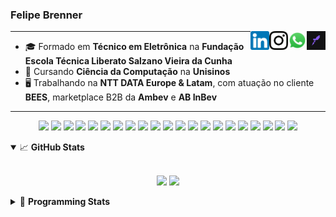 <h3>Felipe Brenner</h3>

<a href="https://app.rocketseat.com.br/me/felipebrenner" target="_blank" rel="nofollow"><img align="right" width="30rem" src="./assets/rocketseat-black.png" alt="Rocketseat: @felipebrenner"/></a>
<a href="https://api.whatsapp.com/send?phone=5551995585968" target="_blank" rel="nofollow"><img align="right" width="30rem" src="./assets/whatsapp.png" alt="Whatsapp: +55 51995585968"/></a>
<a href="https://www.instagram.com/felipeobrenner/" target="_blank" rel="nofollow"><img align="right" width="30rem" src="./assets/instagram.png" alt="Instagram: @felipeobrenner"/></a>
<a href="https://www.linkedin.com/in/felipe-de-oliveira-brenner/" target="_blank" rel="nofollow"><img align="right" width="30rem" src="./assets/linkedin.png" alt="LinkedIn: @felipe-de-oliveira-brenner"/></a>

---

- 🎓 Formado em **Técnico em Eletrônica** na **Fundação Escola Técnica Liberato Salzano Vieira da Cunha**
- 📓 Cursando **Ciência da Computação** na **Unisinos**
- 🖥️ Trabalhando na **NTT DATA Europe & Latam**, com atuação no cliente **BEES**, marketplace B2B da **Ambev** e **AB InBev**

---

<p align='center'>
  <img width="35rem" src="https://cdn.jsdelivr.net/gh/devicons/devicon/icons/react/react-original.svg" />
  <img width="35rem" src="https://cdn.jsdelivr.net/gh/devicons/devicon/icons/nextjs/nextjs-line.svg" />
  <img width="35rem" src="https://cdn.jsdelivr.net/gh/devicons/devicon/icons/javascript/javascript-plain.svg" />
  <img width="35rem" src="https://cdn.jsdelivr.net/gh/devicons/devicon/icons/typescript/typescript-plain.svg" />
  <img width="35rem" src="https://cdn.jsdelivr.net/gh/devicons/devicon/icons/jest/jest-plain.svg" />
  <img width="35rem" src="https://cdn.jsdelivr.net/gh/devicons/devicon/icons/redux/redux-original.svg" />
  <img width="35rem" src="https://cdn.jsdelivr.net/gh/devicons/devicon/icons/storybook/storybook-original.svg" />
  <img width="35rem" src="https://cdn.jsdelivr.net/gh/devicons/devicon/icons/sass/sass-original.svg" />
  <img width="35rem" src="https://cdn.jsdelivr.net/gh/devicons/devicon/icons/materialui/materialui-plain.svg" />
  <img width="35rem" src="https://cdn.jsdelivr.net/gh/devicons/devicon/icons/css3/css3-plain.svg" />
  <img width="35rem" src="https://cdn.jsdelivr.net/gh/devicons/devicon/icons/html5/html5-plain.svg" />
  <img width="35rem" src="https://cdn.jsdelivr.net/gh/devicons/devicon/icons/docker/docker-plain.svg" />
  <img width="35rem" src="https://cdn.jsdelivr.net/gh/devicons/devicon/icons/azure/azure-original.svg" />
  <img width="35rem" src="https://cdn.jsdelivr.net/gh/devicons/devicon/icons/vscode/vscode-original.svg" />
  <img width="35rem" src="https://cdn.jsdelivr.net/gh/devicons/devicon/icons/git/git-original.svg" />
  <img width="35rem" src="https://cdn.jsdelivr.net/gh/devicons/devicon/icons/yarn/yarn-original.svg" />
  <img width="35rem" src="https://cdn.jsdelivr.net/gh/devicons/devicon/icons/npm/npm-original-wordmark.svg" />
  <img width="35rem" src="https://cdn.jsdelivr.net/gh/devicons/devicon/icons/microsoftsqlserver/microsoftsqlserver-plain.svg" />
  <img width="35rem" src="https://cdn.jsdelivr.net/gh/devicons/devicon/icons/oracle/oracle-original.svg" />
  <img width="35rem" src="https://cdn.jsdelivr.net/gh/devicons/devicon/icons/linux/linux-plain.svg" />
  <img width="35rem" src="https://cdn.jsdelivr.net/gh/devicons/devicon/icons/ubuntu/ubuntu-plain.svg" />
</p>

<details open>
  <summary>📈 <b>GitHub Stats</b></summary>
  <br>
  <p align="center">
  <img src="https://github-readme-stats.vercel.app/api?username=felipebrenner&show_icons=true&theme=dark"/>
  <img src="https://github-readme-stats.vercel.app/api/top-langs/?username=felipebrenner&layout=compact&theme=dark">
  </p>

</details>

<details>
  <summary>🤖 <b>Programming Stats</b></summary>
  <br/>

  <!--START_SECTION:waka-->
![Code Time](http://img.shields.io/badge/Code%20Time-2%2C195%20hrs%202%20mins-blue)

**🐱 My GitHub Data** 

> 📦 435.1 kB Used in GitHub's Storage 
 > 
> 🏆 77 Contributions in the Year 2023
 > 
> 🚫 Not Opted to Hire
 > 
> 📜 28 Public Repositories 
 > 
> 🔑 1 Private Repositories 
 > 
**I'm an Early 🐤** 

```text
🌞 Morning                138 commits         ███░░░░░░░░░░░░░░░░░░░░░░   12.63 % 
🌆 Daytime                409 commits         █████████░░░░░░░░░░░░░░░░   37.42 % 
🌃 Evening                513 commits         ████████████░░░░░░░░░░░░░   46.94 % 
🌙 Night                  33 commits          █░░░░░░░░░░░░░░░░░░░░░░░░   03.02 % 
```
📅 **I'm Most Productive on Monday** 

```text
Monday                   194 commits         ████░░░░░░░░░░░░░░░░░░░░░   17.75 % 
Tuesday                  168 commits         ████░░░░░░░░░░░░░░░░░░░░░   15.37 % 
Wednesday                155 commits         ████░░░░░░░░░░░░░░░░░░░░░   14.18 % 
Thursday                 152 commits         ███░░░░░░░░░░░░░░░░░░░░░░   13.91 % 
Friday                   124 commits         ███░░░░░░░░░░░░░░░░░░░░░░   11.34 % 
Saturday                 138 commits         ███░░░░░░░░░░░░░░░░░░░░░░   12.63 % 
Sunday                   162 commits         ████░░░░░░░░░░░░░░░░░░░░░   14.82 % 
```


📊 **This Week I Spent My Time On** 

```text
💬 Programming Languages: 
TypeScript               24 hrs 15 mins      ████████████████████░░░░░   80.05 % 
C                        2 hrs 6 mins        ██░░░░░░░░░░░░░░░░░░░░░░░   06.94 % 
JSON                     1 hr 39 mins        █░░░░░░░░░░░░░░░░░░░░░░░░   05.45 % 
JavaScript               1 hr 7 mins         █░░░░░░░░░░░░░░░░░░░░░░░░   03.70 % 
TSConfig                 32 mins             ░░░░░░░░░░░░░░░░░░░░░░░░░   01.78 % 

🔥 Editors: 
VS Code                  30 hrs 17 mins      █████████████████████████   100.00 % 

🐱‍💻 Projects: 
web-link-last-mile       18 hrs 2 mins       ███████████████░░░░░░░░░░   59.53 % 
web-link-order-tracking  4 hrs 12 mins       ███░░░░░░░░░░░░░░░░░░░░░░   13.89 % 
bees-hub-information-cent2 hrs 35 mins       ██░░░░░░░░░░░░░░░░░░░░░░░   08.53 % 
codes                    2 hrs 6 mins        ██░░░░░░░░░░░░░░░░░░░░░░░   06.98 % 
bees-hub-link-campaigns-m27 mins             ░░░░░░░░░░░░░░░░░░░░░░░░░   01.54 % 

💻 Operating System: 
Mac                      28 hrs 11 mins      ███████████████████████░░   93.02 % 
Linux                    2 hrs 6 mins        ██░░░░░░░░░░░░░░░░░░░░░░░   06.98 % 
```

**I Mostly Code in TypeScript** 

```text
TypeScript               12 repos            █████████░░░░░░░░░░░░░░░░   36.36 % 
C                        3 repos             ██░░░░░░░░░░░░░░░░░░░░░░░   09.09 % 
Python                   2 repos             ██░░░░░░░░░░░░░░░░░░░░░░░   06.06 % 
SystemVerilog            1 repo              █░░░░░░░░░░░░░░░░░░░░░░░░   03.03 % 
Swift                    1 repo              █░░░░░░░░░░░░░░░░░░░░░░░░   03.03 % 
```




 Last Updated on 05/09/2023 02:19:54 UTC
<!--END_SECTION:waka-->
</details>
